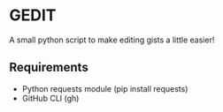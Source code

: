 # GEDIT
A small python script to make editing gists a little easier!

## Requirements
- Python requests module (pip install requests)
- GitHub CLI (gh)
